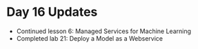 # Day 16 Updates

- Continued lesson 6: Managed Services for Machine Learning
- Completed lab 21: Deploy a Model as a Webservice

